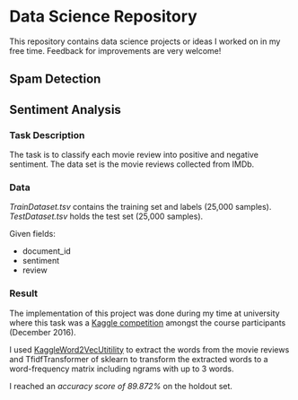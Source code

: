 # Data Science Repository

This repository contains data science projects or ideas I worked on in my free time. Feedback for improvements are very welcome!

## Spam Detection 
## Sentiment Analysis
### Task Description

The task is to classify each movie review into positive and negative sentiment. 
The data set is the movie reviews collected from IMDb.

### Data

*TrainDataset.tsv* contains the training set and labels (25,000 samples). 
*TestDataset.tsv* holds the test set (25,000 samples).

Given fields:
  * document_id
  * sentiment
  * review

### Result

The implementation of this project was done during my time at university where this task was 
a [Kaggle competition](https://www.kaggle.com/c/sentiment-analysis/overview) amongst the course participants 
(December 2016). 

I used [KaggleWord2VecUtitility](https://github.com/danielfrg/kaggle-word2vec/blob/master/DeepLearningMovies/KaggleWord2VecUtility.py) 
to extract the words from the movie reviews and TfidfTransformer of sklearn to transform the extracted words 
to a word-frequency matrix including ngrams with up to 3 words.

I reached an *accuracy score of 89.872%* on the holdout set.

